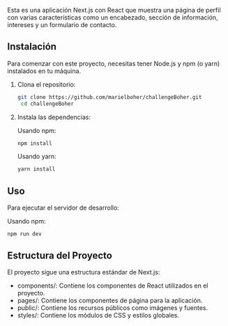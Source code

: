 Esta es una aplicación Next.js con React que muestra una página de perfil con varias características como un encabezado, sección de información, intereses y un formulario de contacto.

## Instalación

Para comenzar con este proyecto, necesitas tener Node.js y npm (o yarn) instalados en tu máquina.

1. Clona el repositorio:

   ```bash
   git clone https://github.com/marielboher/challengeBoher.git
    cd challengeBoher
   ```

2. Instala las dependencias:

   Usando npm:

   ```bash
   npm install
   ```

   Usando yarn:

   ```bash
   yarn install
   ```

## Uso

Para ejecutar el servidor de desarrollo:

Usando npm:

    npm run dev

## Estructura del Proyecto

El proyecto sigue una estructura estándar de Next.js:

- components/: Contiene los componentes de React utilizados en el proyecto.
- pages/: Contiene los componentes de página para la aplicación.
- public/: Contiene los recursos públicos como imágenes y fuentes.
- styles/: Contiene los módulos de CSS y estilos globales.
